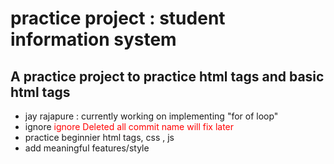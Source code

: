 <h1>practice project : student information system </h1>
<h2> A practice project to practice html tags and basic html tags </h2>
<ul>
<li>jay rajapure : currently working on implementing  "for of loop"</li>
<li> ignore <span style="color:red"> ignore Deleted all  commit name will fix later </span></li>
<li>practice beginnier html tags, css , js  </li>
<li>add meaningful features/style </li>

  
</ul>

